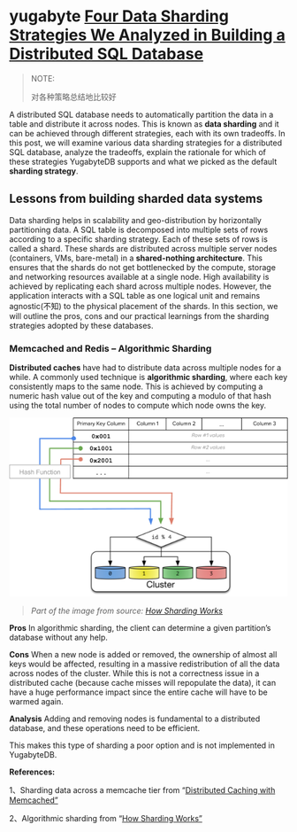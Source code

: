 # yugabyte [Four Data Sharding Strategies We Analyzed in Building a Distributed SQL Database](https://blog.yugabyte.com/four-data-sharding-strategies-we-analyzed-in-building-a-distributed-sql-database)

> NOTE: 
>
> 对各种策略总结地比较好

A distributed SQL database needs to automatically partition the data in a table and distribute it across nodes. This is known as **data sharding** and it can be achieved through different strategies, each with its own tradeoffs. In this post, we will examine various data sharding strategies for a distributed SQL database, analyze the tradeoffs, explain the rationale for which of these strategies YugabyteDB supports and what we picked as the default **sharding strategy**.

## Lessons from building sharded data systems

Data sharding helps in scalability and geo-distribution by horizontally partitioning data. A SQL table is decomposed into multiple sets of rows according to a specific sharding strategy. Each of these sets of rows is called a shard. These shards are distributed across multiple server nodes (containers, VMs, bare-metal) in a **shared-nothing architecture**. This ensures that the shards do not get bottlenecked by the compute, storage and networking resources available at a single node. High availability is achieved by replicating each shard across multiple nodes. However, the application interacts with a SQL table as one logical unit and remains agnostic(不知) to the physical placement of the shards. In this section, we will outline the pros, cons and our practical learnings from the sharding strategies adopted by these databases.

### Memcached and Redis – Algorithmic Sharding

**Distributed caches** have had to distribute data across multiple nodes for a while. A commonly used technique is **algorithmic sharding**, where each key consistently maps to the same node. This is achieved by computing a numeric hash value out of the key and computing a modulo of that hash using the total number of nodes to compute which node owns the key.



![](./image2.png)

> *Part of the image from source: [How Sharding Works](https://medium.com/@jeeyoungk/how-sharding-works-b4dec46b3f6)*

**Pros**
In algorithmic sharding, the client can determine a given partition’s database without any help.

**Cons**
When a new node is added or removed, the ownership of almost all keys would be affected, resulting in a massive redistribution of all the data across nodes of the cluster. While this is not a correctness issue in a distributed cache (because cache misses will repopulate the data), it can have a huge performance impact since the entire cache will have to be warmed again.

**Analysis**
Adding and removing nodes is fundamental to a distributed database, and these operations need to be efficient.

This makes this type of sharding a poor option and is not implemented in YugabyteDB.

**References:**

1、Sharding data across a memcache tier from “[Distributed Caching with Memcached”](https://www.linuxjournal.com/article/7451)

2、Algorithmic sharding from “[How Sharding Works”](https://medium.com/@jeeyoungk/how-sharding-works-b4dec46b3f6)
